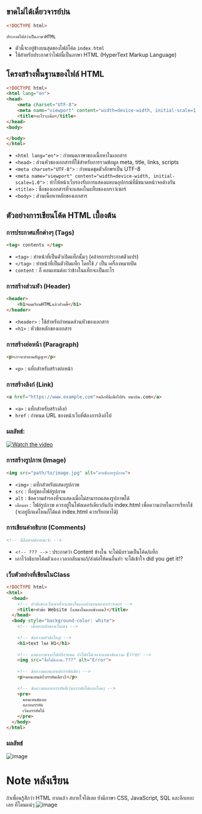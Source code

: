 ## ขาดไม่ได้เดี๋ยวจารย์บ่น

```html
<!DOCTYPE html>
```
`ประกาศไฟล์ว่าเป็นภาษาHTML`
- ตัวนี้จะอยู่ข้างบนสุดของไฟล์โค้ด `index.html`
- ใช้สำหรับประกาศว่าไฟล์นี้เป็นภาษา HTML (HyperText Markup Language)

## โครงสร้างพื้นฐานของไฟล์ HTML

```html
<!DOCTYPE html>
<html lang="en">
<head>
    <meta charset="UTF-8">
    <meta name="viewport" content="width=device-width, initial-scale=1.0">
    <title>อะไรวะเนี่ย</title>
</head>
<body>

</body>
</html>
```

- `<html lang="en">` : กำหนดภาษาของเนื้อหาในเอกสาร
- `<head>` : ส่วนหัวของเอกสารที่ใช้สำหรับการรวมข้อมูล meta, title, links, scripts
- `<meta charset="UTF-8">` : กำหนดชุดตัวอักษรเป็น UTF-8
- `<meta name="viewport" content="width=device-width, initial-scale=1.0">` : ทำให้หน้าเว็บรองรับการแสดงผลบนอุปกรณ์ที่มีขนาดหน้าจอต่างกัน
- `<title>` : ชื่อของเอกสารที่จะแสดงในแท็บของเบราว์เซอร์
- `<body>` : ส่วนเนื้อหาหลักของเอกสาร

## ตัวอย่างการเขียนโค้ด HTML เบื้องต้น

### การประกาศแท็กต่างๆ (Tags)

```html
<tag> contents </tag>
```

- `<tag>` : ทำหน้าที่เป็นตัวเปิดแท็กนั้นๆ (คล้ายการประกาศตัวแปร)
- `</tag>` : ทำหน้าที่เป็นตัวปิดแท็ก โดยใช้ `/` เป็น เครื่องหมายปิด
- `content` : ก็ คอนเทนต์อะว่าข้างในแท็กจะเป็นอะไร

### การสร้างส่วนหัว (Header)

```html
<header>
    <h1>ผมเรียนHTMLแล้วปวดขี้</h1>
</header>
```

- `<header>` : ใช้สำหรับกำหนดส่วนหัวของเอกสาร
- `<h1>` : หัวข้อหลักของเอกสาร

### การสร้างย่อหน้า (Paragraph)

```html
<p>เราจะทำตามสัญญา</p>
```

- `<p>` : แท็กสำหรับสร้างย่อหน้า

### การสร้างลิงก์ (Link)

```html
<a href="https://www.example.com">คลิกที่นี่เพื่อไปยัง หมาบิน.com</a>
```

- `<a>` : แท็กสำหรับสร้างลิงก์
- `href` : กำหนด URL ของหน้าเว็บที่ต้องการลิงก์ไป

### ผลลัพธ์:

[![Watch the video](https://i.sstatic.net/Vp2cE.png)](https://youtu.be/vt5fpE0bzSY)

### การสร้างรูปภาพ (Image)

```html
<img src="path/to/image.jpg" alt="คำอธิบายรูปภาพ">
```

- `<img>` : แท็กสำหรับแสดงรูปภาพ
- `src` : ที่อยู่ของไฟล์รูปภาพ
- `alt` : ข้อความสำรองที่จะแสดงเมื่อไม่สามารถแสดงรูปภาพได้
- `เตือนคำ` : ไฟล์รูปภาพ ควรอยู่ในโฟลเดอร์เดียวกันกับ index.html เพื่อความง่ายในการเรียกใช้ (จะอยู่ลึกแค่ไหนก็ได้แต่ index.html ควรเรียกหาได้)

### การเขียนคำอธิบาย (Comments)
```html
<!-- นี่คือคำอธิบายนะจ๊ะ -->
```
- `<!-- ??? -->` : ประกาศว่า Content ข้างใน จะไม่นับรวมเป็นโค้ด/แท็ก
-  เอาไว้อธิบายโค้ดตัวเอง เวลากลับมาแก้/ส่งต่อให้คนอื่นทำ จะได้เข้าใจ did you get it!?

### เว็บตัวอย่างที่เขียนในClass
```html
<!DOCTYPE html>
<html>
  <head>
    <!-- หัวข้อของเว็บเพจที่จะแสดงในแถบด้านบนของเบราว์เซอร์ -->
    <title>หัวข้อ Website (แสดงในแถบข้างบน)</title>
  </head>
  <body style="background-color: white">
    <!-- เนื้อหาหลักของเว็บเพจ -->
    
    <!-- ข้อความหัวข้อใหญ่ -->
    <h1>text ไซส์ H1</h1>
    
    <!-- แสดงภาพจากไฟล์ที่กำหนด ถ้าไฟล์ไม่เจอจะแสดงข้อความ Error -->
    <img src="ชื่อไฟล์ภาพ.???" alt="Error">
    
    <!-- ข้อความคอนเทนต์บรรทัดเดียว -->
    <p>คอนเทนต์(บรรทัดเดียว)</p>
    
    <!-- ข้อความหลายบรรทัดที่เว้นบรรทัดได้แบบโหดๆ -->
    <pre>
      คอนเทนต์แบบ
      หลายบรรทัด
      เว้นบรรทัดได้
    </pre>
  </body>
</html>
```
### ผลลัพธ์
![image](https://media.discordapp.net/attachments/1244310987109302444/1246443310890094653/Screenshot_2024-06-01-19-40-03-98_f9a7afa717ced9e1fc9be9833291031a.jpg?ex=665c684b&is=665b16cb&hm=642faafde466f3e523a43af9c750b50390e85c28374bd45367927554838d239e&)

# Note หลังเรียน


ถ้าเพื่อนรู้สึกว่า HTML ยากแล้ว สบายใจได้เลย ยังมีภาษา CSS, JavaScript, SQL และอีกเยอะเลย ที่โดนแน่ๆ
![image](https://github.com/MITUMAxDev/share/assets/144593781/181de9d5-e5ae-4ffa-a9c2-0aec60e3ff7d)
